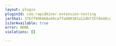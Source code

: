```yaml
---
layout: plugin
pluginId: com.rapidminer.extension-testing
jarSha1: 376ff996868a49caffa900301a12dbf157deddcc
isJarAvailable: true
error: NONE
violations: []

---
```

